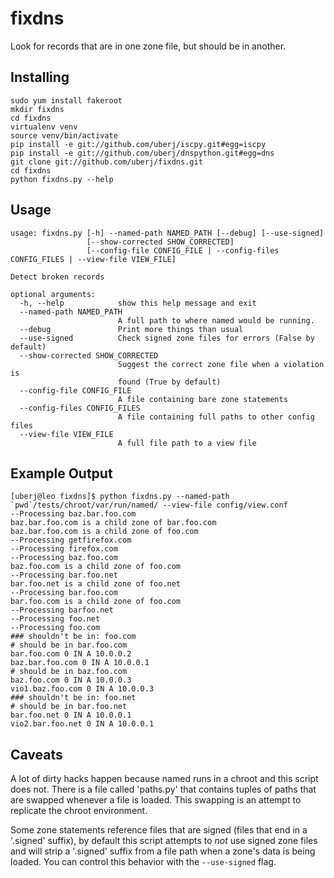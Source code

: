 fixdns
======

Look for records that are in one zone file, but should be in another.

Installing
----------
```
sudo yum install fakeroot
mkdir fixdns
cd fixdns
virtualenv venv
source venv/bin/activate
pip install -e git://github.com/uberj/iscpy.git#egg=iscpy
pip install -e git://github.com/uberj/dnspython.git#egg=dns
git clone git://github.com/uberj/fixdns.git
cd fixdns
python fixdns.py --help
```

Usage
-----
```
usage: fixdns.py [-h] --named-path NAMED_PATH [--debug] [--use-signed]
                 [--show-corrected SHOW_CORRECTED]
                 [--config-file CONFIG_FILE | --config-files CONFIG_FILES | --view-file VIEW_FILE]

Detect broken records

optional arguments:
  -h, --help            show this help message and exit
  --named-path NAMED_PATH
                        A full path to where named would be running.
  --debug               Print more things than usual
  --use-signed          Check signed zone files for errors (False by default)
  --show-corrected SHOW_CORRECTED
                        Suggest the correct zone file when a violation is
                        found (True by default)
  --config-file CONFIG_FILE
                        A file containing bare zone statements
  --config-files CONFIG_FILES
                        A file containing full paths to other config files
  --view-file VIEW_FILE
                        A full file path to a view file
```

Example Output
--------------
```
[uberj@leo fixdns]$ python fixdns.py --named-path `pwd`/tests/chroot/var/run/named/ --view-file config/view.conf
--Processing baz.bar.foo.com
baz.bar.foo.com is a child zone of bar.foo.com
baz.bar.foo.com is a child zone of foo.com
--Processing getfirefox.com
--Processing firefox.com
--Processing baz.foo.com
baz.foo.com is a child zone of foo.com
--Processing bar.foo.net
bar.foo.net is a child zone of foo.net
--Processing bar.foo.com
bar.foo.com is a child zone of foo.com
--Processing barfoo.net
--Processing foo.net
--Processing foo.com
### shouldn't be in: foo.com
# should be in bar.foo.com
bar.foo.com 0 IN A 10.0.0.2
baz.bar.foo.com 0 IN A 10.0.0.1
# should be in baz.foo.com
baz.foo.com 0 IN A 10.0.0.3
vio1.baz.foo.com 0 IN A 10.0.0.3
### shouldn't be in: foo.net
# should be in bar.foo.net
bar.foo.net 0 IN A 10.0.0.1
vio2.bar.foo.net 0 IN A 10.0.0.1
```

Caveats
-------
A lot of dirty hacks happen because named runs in a chroot and this script does
not. There is a file called 'paths.py' that contains tuples of paths that are
swapped whenever a file is loaded. This swapping is an attempt to replicate
the chroot environment.

Some zone statements reference files that are signed (files that end in a
'.signed' suffix), by default this script attempts to *not* use signed zone
files and will strip a '.signed' suffix from a file path when a zone's data is
being loaded.  You can control this behavior with the `--use-signed` flag.
